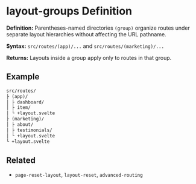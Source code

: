 # layout-groups Definition

**Definition:** Parentheses-named directories `(group)` organize
routes under separate layout hierarchies without affecting the URL
pathname.

**Syntax:** `src/routes/(app)/...` and `src/routes/(marketing)/...`

**Returns:** Layouts inside a group apply only to routes in that
group.

## Example

```txt
src/routes/
├ (app)/
│ ├ dashboard/
│ ├ item/
│ └ +layout.svelte
├ (marketing)/
│ ├ about/
│ ├ testimonials/
│ └ +layout.svelte
└ +layout.svelte
```

## Related

- `page-reset-layout`, `layout-reset`, `advanced-routing`
